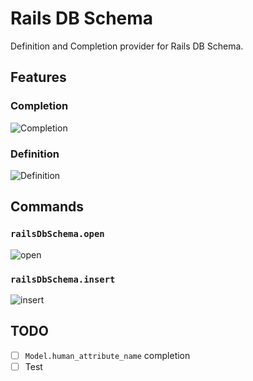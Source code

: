 # Rails DB Schema

Definition and Completion provider for Rails DB Schema.

## Features

### Completion

![Completion](https://i.gyazo.com/b096d87941300203e0d09f854862f9d8.gif)

### Definition

![Definition](https://i.gyazo.com/daa3e4f20fb4621b7037b87a292a588b.gif)

## Commands

### `railsDbSchema.open`

![open](https://i.gyazo.com/21fa4c33476b617460b2b7ae6019b114.gif)

### `railsDbSchema.insert`

![insert](https://i.gyazo.com/d3e25423f3381e7c48a044729046856d.gif)

## TODO

- [ ] `Model.human_attribute_name` completion
- [ ] Test
